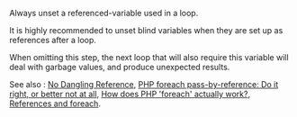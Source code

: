 Always unset a referenced-variable used in a loop.

It is highly recommended to unset blind variables when they are set up as references after a loop. 

<?php

$array = array(1,2,3,4);

foreach($array as &$a) {
    $a += 1;
}
// This only unset the reference, not the value
unset($a);




// Dangling array problem
foreach($array as &$a) {
    $a += 1;
}
//$array === array(3,4,5,6);

// This does nothing (apparently)
// $a is already a reference, even if it doesn't show here.
foreach($array as $a) {}
//$array === array(3,4,5,5);

?>

When omitting this step, the next loop that will also require this variable will deal with garbage values, and produce unexpected results.

See also : [No Dangling Reference](https://github.com/dseguy/clearPHP/blob/master/rules/no-dangling-reference.md), 
           [PHP foreach pass-by-reference: Do it right, or better not at all](https://coderwall.com/p/qx3fpa/php-foreach-pass-by-reference-do-it-right-or-better-not-at-all),
           [How does PHP 'foreach' actually work?](https://stackoverflow.com/questions/10057671/how-does-php-foreach-actually-work/14854568#14854568),
           [References and foreach](https://schlueters.de/blog/archives/141-references-and-foreach.html).

